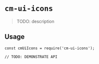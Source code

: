 # `cm-ui-icons`

> TODO: description

## Usage

```
const cmUiIcons = require('cm-ui-icons');

// TODO: DEMONSTRATE API
```
